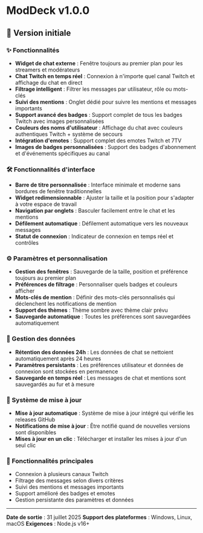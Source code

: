 # ModDeck v1.0.0

## 🎉 Version initiale

### ✨ Fonctionnalités
- **Widget de chat externe** : Fenêtre toujours au premier plan pour les streamers et modérateurs
- **Chat Twitch en temps réel** : Connexion à n'importe quel canal Twitch et affichage du chat en direct
- **Filtrage intelligent** : Filtrer les messages par utilisateur, rôle ou mots-clés
- **Suivi des mentions** : Onglet dédié pour suivre les mentions et messages importants
- **Support avancé des badges** : Support complet de tous les badges Twitch avec images personnalisées
- **Couleurs des noms d'utilisateur** : Affichage du chat avec couleurs authentiques Twitch + système de secours
- **Intégration d'emotes** : Support complet des emotes Twitch et 7TV
- **Images de badges personnalisées** : Support des badges d'abonnement et d'événements spécifiques au canal

### 🛠️ Fonctionnalités d'interface
- **Barre de titre personnalisée** : Interface minimale et moderne sans bordures de fenêtre traditionnelles
- **Widget redimensionnable** : Ajuster la taille et la position pour s'adapter à votre espace de travail
- **Navigation par onglets** : Basculer facilement entre le chat et les mentions
- **Défilement automatique** : Défilement automatique vers les nouveaux messages
- **Statut de connexion** : Indicateur de connexion en temps réel et contrôles

### ⚙️ Paramètres et personnalisation
- **Gestion des fenêtres** : Sauvegarde de la taille, position et préférence toujours au premier plan
- **Préférences de filtrage** : Personnaliser quels badges et couleurs afficher
- **Mots-clés de mention** : Définir des mots-clés personnalisés qui déclenchent les notifications de mention
- **Support des thèmes** : Thème sombre avec thème clair prévu
- **Sauvegarde automatique** : Toutes les préférences sont sauvegardées automatiquement

### 🔄 Gestion des données
- **Rétention des données 24h** : Les données de chat se nettoient automatiquement après 24 heures
- **Paramètres persistants** : Les préférences utilisateur et données de connexion sont stockées en permanence
- **Sauvegarde en temps réel** : Les messages de chat et mentions sont sauvegardés au fur et à mesure

### 🚀 Système de mise à jour
- **Mise à jour automatique** : Système de mise à jour intégré qui vérifie les releases GitHub
- **Notifications de mise à jour** : Être notifié quand de nouvelles versions sont disponibles
- **Mises à jour en un clic** : Télécharger et installer les mises à jour d'un seul clic

### 🎯 Fonctionnalités principales
- Connexion à plusieurs canaux Twitch
- Filtrage des messages selon divers critères
- Suivi des mentions et messages importants
- Support amélioré des badges et emotes
- Gestion persistante des paramètres et données

---

**Date de sortie** : 31 juillet 2025
**Support des plateformes** : Windows, Linux, macOS
**Exigences** : Node.js v16+